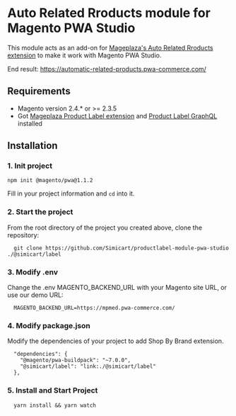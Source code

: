 # Auto Related Rroducts  module for Magento PWA Studio

This module acts as an add-on for [Mageplaza's Auto Related Rroducts extension](https://www.mageplaza.com/magento-2-automatic-related-products/) to make it work with Magento PWA Studio.

End result: https://automatic-related-products.pwa-commerce.com/

## Requirements

- Magento version 2.4.* or >= 2.3.5
- Got [Mageplaza Product Label extension](https://www.mageplaza.com/magento-2-product-labels/) and [Product Label GraphQL](https://github.com/mageplaza/magento-2-product-labels-graphql) installed

## Installation

### 1. Init project
```
npm init @magento/pwa@1.1.2
```

Fill in your project information and `cd` into it.

### 2. Start the project

From the root directory of the project you created above, clone the repository:

```
  git clone https://github.com/Simicart/productlabel-module-pwa-studio ./@simicart/label
```

### 3. Modify .env

Change the .env MAGENTO_BACKEND_URL with your Magento site URL, or use our demo URL:

```
  MAGENTO_BACKEND_URL=https://mpmed.pwa-commerce.com/
```
### 4. Modify package.json

Modify the dependencies of your project to add Shop By Brand extension.

```
  "dependencies": {
    "@magento/pwa-buildpack": "~7.0.0",
    "@simicart/label": "link:./@simicart/label"
  },
```

### 5. Install and Start Project

```
  yarn install && yarn watch
```
